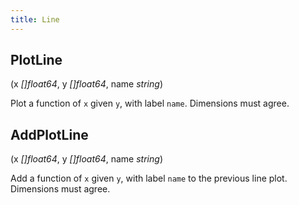 ```yaml
---
title: Line
---
```


## PlotLine

(x _[]float64_, y _[]float64_, name _string_)

Plot a function of `x` given `y`, with label `name`. Dimensions must agree.


## AddPlotLine
(x _[]float64_, y _[]float64_, name _string_)

Add a function of `x` given `y`, with label `name` to the previous line plot. Dimensions must agree.

